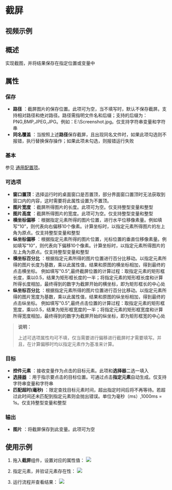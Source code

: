 # 截屏

## 视频示例

## 概述

实现截图，并将结果保存在指定位置或变量中

## 属性

### 保存

- **路径** ：截屏图片的保存位置。此项可为空，当不填写时，默认不保存截屏。支持相对路径和绝对路径。路径需指明文件名和后缀；支持的后缀为：PNG,BMP,JPEG,JPG。例如：E:\Screenshot.jpg。仅支持字符串变量和字符串
- **同名覆盖** ：当按照上述**路径**保存截屏，且出现同名文件时，如果此项勾选则不报错，执行替换保存操作；如果此项未勾选，则报错运行失败

### 基本

参见 [通用配置项](../Appendix/CommonConfigurationItems.md)。

### 可选项

- **窗口置顶**：选择运行时的桌面窗口是否置顶，部分界面窗口置顶时无法获取到窗口内的内容，这时需要将此属性设置为不置顶。
- **图片宽度** ：截屏所得图片的长度。此项可为空。仅支持整型变量和整型
- **图片高度** ：截屏所得图片的宽度。此项可为空。仅支持整型变量和整型
- **横坐标偏移** ：根据指定元素所得的图片位置，进行水平位移像素量。例如填写“10”，则代表向右偏移10个像素。计算坐标时，以指定元素所得图片的左上角为原点。仅支持整型变量和整型
- **纵坐标偏移** ：根据指定元素所得的图片位置，光标位置的垂直位移像素量。例如填写“10”，则代表向下偏移10个像素。计算坐标时，以指定元素所得图片的左上角为原点。仅支持整型变量和整型
- **横坐标百分比** ：根据指定元素所得的图片位置进行百分比移动。以指定元素所得的图片长度为基数，乘以此属性值，结果和原图的横坐标相加，得到最终的点击横坐标。
例如填写"0.5",最终截屏位置的计算过程：取指定元素的矩形框长度，乘以0.5，结果为矩形框长度的一半；将指定元素的矩形框长度和计算所得长度相加，最终得到的数字为截屏开始的横坐标，即为矩形框长的中心处
- **纵坐标百分比** ：根据指定元素所得的图片位置进行百分比移动。以指定元素所得的图片宽度为基数，乘以此属性值，结果和原图的纵坐标相加，得到最终的点击纵坐标。
例如填写"0.5",最终点击位置的计算过程：取指定元素的矩形框宽度，乘以0.5，结果为矩形框宽度的一半；将指定元素的矩形框宽度和计算所得宽度相加，最终得到的数字为截屏开始的纵坐标，即为矩形框宽的中心处

>**说明：**
>
>上述可选项属性均可不填，仅当需要进行偏移进行截屏时才需要填写。并且，在计算偏移时均以指定元素作为基准来计算。

### 目标

- **控件元素** ：接收变量作为点击的目标元素。此项和**选择器**二选一填入
- **[选择器](../Appendix/Selector.md)** ：用于指示要点击的目标位置。可通过点击**指定元素**自动生成。仅支持字符串变量和字符串
- **匹配超时(毫秒)** ：限定查找目标元素时间，超出指定时间后将不再等待。若超过此时间还未匹配到指定元素则会抛出错误。单位为毫秒（ms）,1000ms = 1s。仅支持整型变量和整型

### 输出

- **图片** ：将截屏保存到此变量。此项可为空

## 使用示例

1. 拖入**截屏**组件，设置对应的属性值：
![](https://docimages.blob.core.chinacloudapi.cn/images/Activities/screenShot1.png)

2. 指定元素，并验证元素存在性：
![](https://docimages.blob.core.chinacloudapi.cn/images/Activities/screenShot2.png)

3. 运行流程并查看结果：
![](https://docimages.blob.core.chinacloudapi.cn/images/Activities/screenShot3.png)